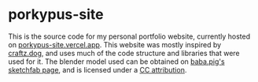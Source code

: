 # porkypus-site

This is the source code for my personal portfolio website, currently hosted on [porkypus-site.vercel.app](http://porkypus-site.vercel.app). This website was mostly inspired by [craftz.dog](https://www.craftz.dog), and uses much of the code structure and libraries that were used for it. The blender model used can be obtained on [baba.pig's sketchfab page](https://skfb.ly/oxZPu), and is licensed under a [CC attribution](https://creativecommons.org/licenses/by/4.0/legalcode).
